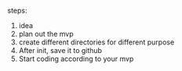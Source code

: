 steps:

1. idea
2. plan out the mvp
3. create different directories for different purpose
4. After init, save it to github
5. Start coding according to your mvp
